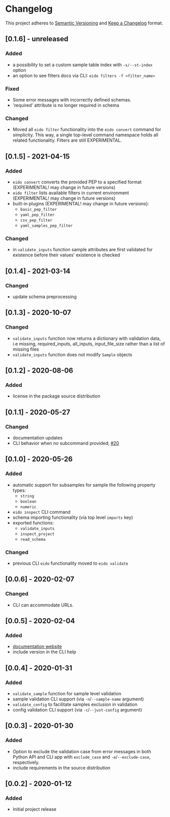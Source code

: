 # Changelog

This project adheres to [Semantic Versioning](https://semver.org/spec/v2.0.0.html) and [Keep a Changelog](https://keepachangelog.com/en/1.0.0/) format.

## [0.1.6] - unreleased

### Added
- a possibility to set a custom sample table index with `-s/--st-index` option
- an option to see filters docs via CLI: `eido filters -f <filter_name>`

### Fixed
- Some error messages with incorrectly defined schemas.
- 'required' attribute is no longer required in schema

### Changed
- Moved all `eido filter` functionality into the `eido convert` command for simplicity. This way, a single top-level command namespace holds all related functionality. Filters are still EXPERIMENTAL.

## [0.1.5] - 2021-04-15
### Added
- `eido convert` converts the provided PEP to a specified format (EXPERIMENTAL! may change in future versions)
- `eido filter` lists available filters in current environment (EXPERIMENTAL! may change in future versions)
- built-in plugins (EXPERIMENTAL! may change in future versions):
  - `basic_pep_filter`
  - `yaml_pep_filter`
  - `csv_pep_filter`
  - `yaml_samples_pep_filter`

### Changed
- in `validate_inputs` function sample attributes are first validated for existence before their values' existence is checked

## [0.1.4] - 2021-03-14
### Changed
- update schema preprocessing

## [0.1.3] - 2020-10-07
### Changed
- `validate_inputs` function now returns a dictionary with validation data, i.e missing, required_inputs, all_inputs, input_file_size rather than a list of missing files
- `validate_inputs` function does not modify `Sample` objects

## [0.1.2] - 2020-08-06
### Added
- license in the package source distribution

## [0.1.1] - 2020-05-27
### Changed
- documentation updates
- CLI behavior when no subcommand provided; [#20](https://github.com/pepkit/eido/issues/20)

## [0.1.0] - 2020-05-26
### Added
- automatic support for subsamples for sample the following property types:
    - `string`
    - `boolean`
    - `numeric`
- `eido inspect` CLI command
- schema importing functionality (via top level `imports` key)
- exported functions:
    - `validate_inputs`
    - `inspect_project`
    - `read_schema`

### Changed
- previous CLI `eido` functionality moved to `eido validate`

## [0.0.6] - 2020-02-07
### Changed
- CLI can accommodate URLs.

## [0.0.5] - 2020-02-04
### Added
- [documentation website](http://eido.databio.org/en/latest/)
- include version in the CLI help

## [0.0.4] - 2020-01-31
### Added
- `validate_sample` function for sample level validation
- sample validation CLI support (via `-n`/`--sample-name` argument)
- `validate_config` to facilitate samples exclusion in validation
- config validation CLI support (via `-c`/`--just-config` argument)

## [0.0.3] - 2020-01-30
### Added
- Option to exclude the validation case from error messages in both Python API and CLI app with `exclude_case` and `-e`/`--exclude-case`, respectively.
- include requirements in the source distribution

## [0.0.2] - 2020-01-12

### Added
- Initial project release
